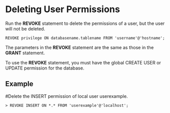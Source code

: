 # Deleting User Permissions<a name="EN-US_TOPIC_0230408674"></a>

Run the  **REVOKE**  statement to delete the permissions of a user, but the user will not be deleted.

```
REVOKE privilege ON databasename.tablename FROM 'username'@'hostname';
```

The parameters in the  **REVOKE**  statement are the same as those in the  **GRANT**  statement.

To use the  **REVOKE**  statement, you must have the global CREATE USER or UPDATE permission for the database.

## Example<a name="section207605920321"></a>

\#Delete the INSERT permission of local user userexample.

```
> REVOKE INSERT ON *.* FROM 'userexample'@'localhost';
```

